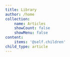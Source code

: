```yaml
---
title: Library
author: /home
collection:
    name: Articles
    showCount: false
    showMenu: false
content:
    items: '@self.children'
child_type: article
---
```


